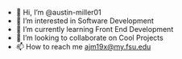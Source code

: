 - 👋 Hi, I’m @austin-miller01
- 👀 I’m interested in Software Development
- 🌱 I’m currently learning Front End Development
- 💞️ I’m looking to collaborate on Cool Projects
- 📫 How to reach me ajm19x@my.fsu.edu

